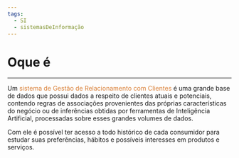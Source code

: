 ```yaml
---
tags:
  - SI
  - sistemasDeInformação
---
```

# Oque é
---

Um <span style="color:#d97f36">sistema de Gestão de Relacionamento com Clientes</span> é uma grande base de dados que possui dados a respeito de clientes atuais e potenciais, contendo regras de associações provenientes das próprias características do negócio ou de inferências obtidas por ferramentas de Inteligência Artificial, processadas sobre esses grandes volumes de dados.

Com ele é possível ter acesso a todo histórico de cada consumidor para estudar suas preferências, hábitos e possíveis interesses em produtos e serviços.